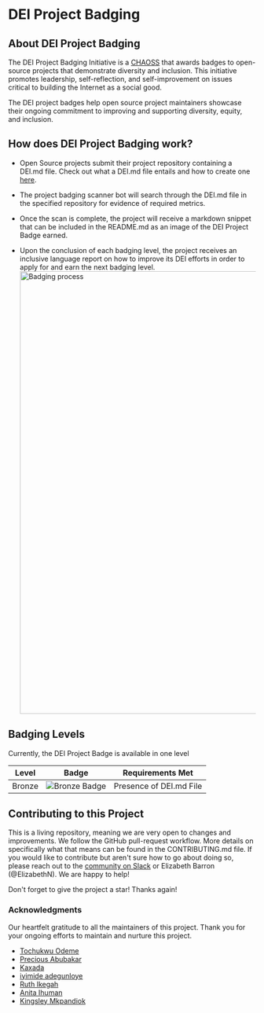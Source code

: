 # DEI Project Badging

## About DEI Project Badging

The DEI Project Badging Initiative is a [CHAOSS](https://chaoss.community/) that awards badges to open-source projects that demonstrate diversity and inclusion. This initiative promotes leadership, self-reflection, and self-improvement on issues critical to building the Internet as a social good.

The DEI project badges help open source project maintainers showcase their ongoing commitment to improving and supporting diversity, equity, and inclusion.

## How does DEI Project Badging work?

- Open Source projects submit their project repository containing a DEI.md file. Check out what a DEI.md file entails and how to create one [here](https://github.com/badging/badging/blob/main/DEI.md).

- The project badging scanner bot will search through the DEI.md file in the specified repository for evidence of required metrics.

- Once the scan is complete, the project will receive a markdown snippet that can be included in the README.md as an image of the DEI Project Badge earned.

- Upon the conclusion of each badging level, the project receives an inclusive language report on how to improve its DEI efforts in order to apply for and earn the next badging level.
  <img width="901" alt="Badging process" src="https://raw.githubusercontent.com/badging/badging/main/src/assets/images/badges/bronze-badge.svg">

## Badging Levels

Currently, the DEI Project Badge is available in one level

| Level  | Badge                                                                                                             | Requirements Met        |
| ------ | ----------------------------------------------------------------------------------------------------------------- | ----------------------- |
| Bronze | ![Bronze Badge](https://raw.githubusercontent.com/badging/badging/main/src/assets/images/badges/bronze-badge.svg) | Presence of DEI.md File |

## Contributing to this Project

This is a living repository, meaning we are very open to changes and improvements. We follow the GitHub pull-request workflow. More details on specifically what that means can be found in the CONTRIBUTING.md file. If you would like to contribute but aren't sure how to go about doing so, please reach out to the [community on Slack](https://join.slack.com/t/chaoss-workspace/shared_invite/zt-28p56bayt-67TRjdA4yJWQmUd4hCzULg) or Elizabeth Barron (@ElizabethN). We are happy to help!

Don't forget to give the project a star! Thanks again!

### Acknowledgments

Our heartfelt gratitude to all the maintainers of this project. Thank you for your ongoing efforts to maintain and nurture this project.

- [Tochukwu Odeme](https://github.com/Teek-tech)
- [Precious Abubakar](https://github.com/misspee007)
- [Kaxada](https://github.com/kaxada)
- [iyimide adegunloye](https://github.com/mide358)
- [Ruth Ikegah](https://github.com/Ruth-ikegah)
- [Anita Ihuman](https://github.com/Anita-ihuman)
- [Kingsley Mkpandiok](https://github.com/iamkingsleey)
